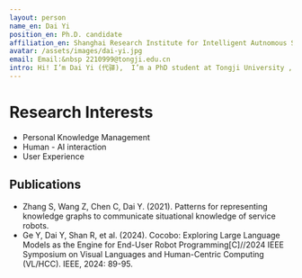 ```yaml
---
layout: person
name_en: Dai Yi
position_en: Ph.D. candidate
affiliation_en: Shanghai Research Institute for Intelligent Autnomous Systems, Tongji University
avatar: /assets/images/dai-yi.jpg
email: Email:&nbsp 2210999@tongji.edu.cn
intro: Hi! I’m Dai Yi (代驿),  I’m a PhD student at Tongji University , supervised by Prof. Haofen Wang, at knowledge computing lab. I am interested in interdisciplinary study, especially the intersection of human-AI interaction, personal knowledge management, and education. I am deeply passionate about developing AI tools to support personal learning and self-development. Previously, I obtained a Master's degree in Interaction Design from the College of Design and Innovation at Tongji University, where I collaborated with Professor Xiaohua Sun on designing research for user-engaged service robot personal knowledge graph.
---
```


# Research Interests

- Personal Knowledge Management
- Human - AI interaction
- User Experience

## Publications

- Zhang S, Wang Z, Chen C, Dai Y. (2021). Patterns for representing knowledge graphs to communicate situational knowledge of service robots.
- Ge Y, Dai Y, Shan R, et al. (2024). Cocobo: Exploring Large Language Models as the Engine for End-User Robot Programming[C]//2024 IEEE Symposium on Visual Languages and Human-Centric Computing (VL/HCC). IEEE, 2024: 89-95.
